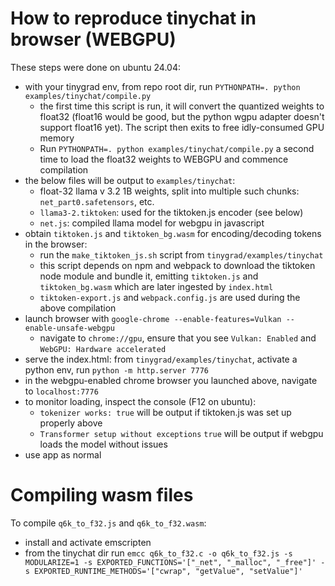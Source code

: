 # How to reproduce tinychat in browser (WEBGPU)

These steps were done on ubuntu 24.04:

- with your tinygrad env, from repo root dir, run `PYTHONPATH=. python examples/tinychat/compile.py`
    - the first time this script is run, it will convert the quantized weights to float32 (float16 would be good, but the python wgpu adapter doesn't support float16 yet). The script then exits to free idly-consumed GPU memory
    - Run `PYTHONPATH=. python examples/tinychat/compile.py` a second time to load the float32 weights to WEBGPU and commence compilation
- the below files will be output to `examples/tinychat`:
    - float-32 llama v 3.2 1B weights, split into multiple such chunks: `net_part0.safetensors`, etc.
    - `llama3-2.tiktoken`: used for the tiktoken.js encoder (see below)
    - `net.js`: compiled llama model for webgpu in javascript
- obtain `tiktoken.js` and `tiktoken_bg.wasm` for encoding/decoding tokens in the browser:
    - run the `make_tiktoken_js.sh` script from `tinygrad/examples/tinychat`
    - this script depends on npm and webpack to download the tiktoken node module and bundle it, emitting `tiktoken.js` and `tiktoken_bg.wasm` which are later ingested by `index.html`
    - `tiktoken-export.js` and `webpack.config.js` are used during the above compilation
- launch browser with `google-chrome --enable-features=Vulkan --enable-unsafe-webgpu`
    - navigate to `chrome://gpu`, ensure that you see `Vulkan: Enabled` and `WebGPU: Hardware accelerated`
- serve the index.html: from `tinygrad/examples/tinychat`, activate a python env, run `python -m http.server 7776`
- in the webgpu-enabled chrome browser you launched above, navigate to `localhost:7776`
- to monitor loading, inspect the console (F12 on ubuntu):
    - `tokenizer works: true` will be output if tiktoken.js was set up properly above
    - `Transformer setup without exceptions` `true` will be output if webgpu loads the model without issues
- use app as normal


# Compiling wasm files

To compile `q6k_to_f32.js` and `q6k_to_f32.wasm`:

- install and activate emscripten
- from the tinychat dir run `emcc q6k_to_f32.c -o q6k_to_f32.js -s MODULARIZE=1 -s EXPORTED_FUNCTIONS='["_net", "_malloc", "_free"]' -s EXPORTED_RUNTIME_METHODS='["cwrap", "getValue", "setValue"]'`
